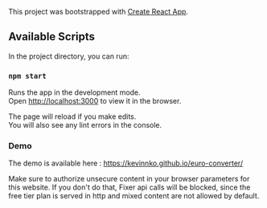 This project was bootstrapped with [Create React App](https://github.com/facebook/create-react-app).

## Available Scripts

In the project directory, you can run:

### `npm start`

Runs the app in the development mode.<br />
Open [http://localhost:3000](http://localhost:3000) to view it in the browser.

The page will reload if you make edits.<br />
You will also see any lint errors in the console.

### Demo

The demo is available here : https://kevinnko.github.io/euro-converter/

Make sure to authorize unsecure content in your browser parameters for this website. If you don't do that, Fixer api calls will be blocked, since the free tier plan is served in http and mixed content are not allowed by default.
